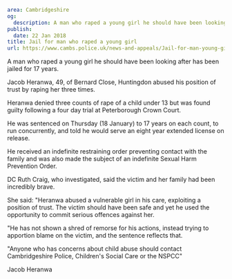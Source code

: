 ```yaml
area: Cambridgeshire
og:
  description: A man who raped a young girl he should have been looking after has been jailed for 17 years.
publish:
  date: 22 Jan 2018
title: Jail for man who raped a young girl
url: https://www.cambs.police.uk/news-and-appeals/Jail-for-man-young-girl
```

A man who raped a young girl he should have been looking after has been jailed for 17 years.

Jacob Heranwa, 49, of Bernard Close, Huntingdon abused his position of trust by raping her three times.

Heranwa denied three counts of rape of a child under 13 but was found guilty following a four day trial at Peterborough Crown Court.

He was sentenced on Thursday (18 January) to 17 years on each count, to run concurrently, and told he would serve an eight year extended license on release.

He received an indefinite restraining order preventing contact with the family and was also made the subject of an indefinite Sexual Harm Prevention Order.

DC Ruth Craig, who investigated, said the victim and her family had been incredibly brave.

She said: "Heranwa abused a vulnerable girl in his care, exploiting a position of trust. The victim should have been safe and yet he used the opportunity to commit serious offences against her.

"He has not shown a shred of remorse for his actions, instead trying to apportion blame on the victim, and the sentence reflects that.

"Anyone who has concerns about child abuse should contact Cambridgeshire Police, Children's Social Care or the NSPCC"

Jacob Heranwa
